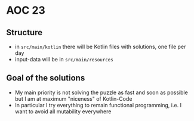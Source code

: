 # AOC 23
## Structure
* in `src/main/kotlin` there will be Kotlin files with solutions, one file per day
* input-data will be in `src/main/resources`

## Goal of the solutions
* My main priority is not solving the puzzle as fast and soon as possible but I am at maximum "niceness" of Kotlin-Code
* In particular I try everything to remain functional programming, i.e. I want to avoid all mutability everywhere
